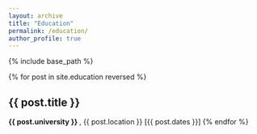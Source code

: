 ```yaml
---
layout: archive
title: "Education"
permalink: /education/
author_profile: true
---
```


{% include base_path %}

{% for post in site.education reversed %}
  <h2 class="archive__item-title" itemprop="headline">
    {{ post.title }}
  </h2>
  <b> {{ post.university }} </b> , {{ post.location }}
  [{{ post.dates }}]
{% endfor %}
